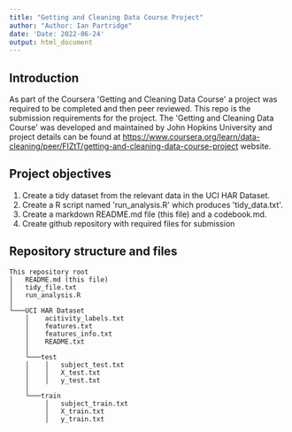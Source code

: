 ```yaml
---
title: "Getting and Cleaning Data Course Project"
author: "Author: Ian Partridge"
date: 'Date: 2022-06-24'
output: html_document
---
```


## Introduction

As part of the Coursera 'Getting and Cleaning Data Course' a project was 
required to be completed and then peer reviewed. This repo is the submission
requirements for the project. The 'Getting and Cleaning Data Course' was 
developed and maintained by John Hopkins University and project details can be
found at <https://www.coursera.org/learn/data-cleaning/peer/FIZtT/getting-and-cleaning-data-course-project>
website.

## Project objectives

1. Create a tidy dataset from the relevant data in the UCI HAR Dataset.
2. Create a R script named 'run_analysis.R' which produces 'tidy_data.txt'.
3. Create a markdown README.md file (this file) and a codebook.md.
4. Create github repository with required files for submission

## Repository structure and files

```
This repository root
│   README.md (this file)
│   tidy_file.txt 
│   run_analysis.R    
│
└───UCI HAR Dataset
    │    acitivity_labels.txt    
    │    features.txt
    │    features_info.txt
    │    README.txt    
    │
    └───test
    │    │   subject_test.txt
    │    │   X_test.txt
    │    │   y_test.txt
    │    
    └───train
         │   subject_train.txt
         │   X_train.txt
         │   y_train.txt

```

